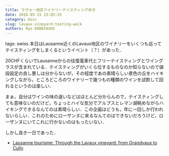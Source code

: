 ```yaml
---
title: ラヴォー地区ワイナリーテイスティング歩き
date: 2016-05-15 23:03:25
category: misc
slug: lavaux-vineyard-tasting-walk
authors: Ryo KOBAYASHI
---
```


tags: swiss
本日はLausanne近くのLavaux地区のワイナリーをいくつも巡ってテイスティングをしまくるというイベント（？）があった．

20CHFくらいでLausanneからの往復電車代とフリーテイスティングとワイングラスが含まれている．テイスティングがいくら位するものなのか知らないので値段設定の良し悪しは分からないが，その程度であの素晴らしい景色の丘をハイキングしながら，ところどころのワイナリーで幾つもの種類のワインを試飲して回れるというのは楽しい．

まぁ，自分はワインの味の違いなどはほとんど分からんので，テイスティングしても意味ないのだけど，ちょっとハイな気分でアルプスとレマン湖眺めながらハイキングできるなんてのは素晴らしい．この企画はどうも，年に一回しか行われないらしい．これのためにローザンヌに来るなんてのはできないだろうけど，ローザンヌにいてこれに行かないのはもったいない．

しかし良き一日であった．

-   [Lausanne tourisme: Through the Lavaux vineyard: from Grandvaux to
    Cully](http://www.lausanne-tourisme.ch/en/loisirs/incontournables/vignoble-de-lavaux/balade-lavaux-cully.html)
